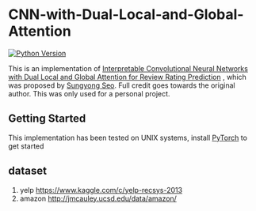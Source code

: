 # CNN-with-Dual-Local-and-Global-Attention
[![Python Version](https://img.shields.io/badge/python-3.6-blue?style=flat&logo=python)](https://www.python.org/)

This is an implementation
of [Interpretable Convolutional Neural Networks with Dual Local and Global Attention for Review Rating Prediction](https://dl.acm.org/citation.cfm?id=3109890)
, which was proposed by [Sungyong Seo](https://sungyongs.github.io). Full credit goes towards the original author. This
was only used for a personal project.

## Getting Started
This implementation has been tested on UNIX systems, install [PyTorch](https://pytorch.org) to get started

## dataset
1. yelp https://www.kaggle.com/c/yelp-recsys-2013
2. amazon http://jmcauley.ucsd.edu/data/amazon/

